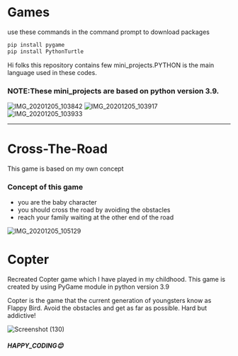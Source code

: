 # Games

use these commands in the command prompt to download packages
```python
pip install pygame
pip install PythonTurtle
```

Hi folks this repository contains few mini_projects.PYTHON is the main language used in these codes.

### NOTE:These mini_projects are based on python version 3.9.

![IMG_20201205_103842](https://user-images.githubusercontent.com/74062509/101234578-aabfb300-36e6-11eb-97bc-923087ee5a6c.jpg)
![IMG_20201205_103917](https://user-images.githubusercontent.com/74062509/101234606-e6f31380-36e6-11eb-909e-788327017f47.jpg)
![IMG_20201205_103933](https://user-images.githubusercontent.com/74062509/101234618-f6725c80-36e6-11eb-96f5-b357a09baabd.jpg)

---

# Cross-The-Road
This game is based on my own concept 
### Concept of this game
- you are the baby character
- you should cross the road by avoiding the obstacles
- reach your family waiting at the other end of the road

![IMG_20201205_105129](https://user-images.githubusercontent.com/74062509/101234755-06d70700-36e8-11eb-9321-cb65a991e0a6.jpg)

# Copter
Recreated Copter game which I have played in my childhood.
This game is created by using PyGame module in python version 3.9

Copter is the game that the current generation of youngsters know as Flappy Bird. Avoid the obstacles and get as far as possible. Hard but addictive!

![Screenshot (130)](https://user-images.githubusercontent.com/74062509/126738550-6f996f88-6601-4c05-9f06-0153c218c130.png) 

##### HAPPY_CODING😊
